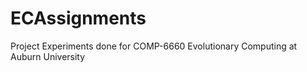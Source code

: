 # ECAssignments

Project Experiments done for COMP-6660 Evolutionary Computing at Auburn University
